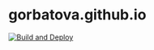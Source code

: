 # gorbatova.github.io
[![Build and Deploy](https://github.com/gorbatova/gorbatova.github.io/actions/workflows/deploy.yml/badge.svg?branch=develop)](https://github.com/gorbatova/gorbatova.github.io/actions/workflows/deploy.yml)
